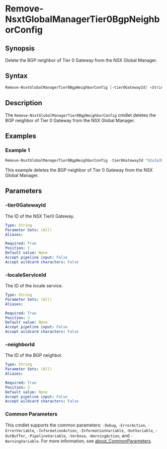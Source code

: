 # Remove-NsxtGlobalManagerTier0BgpNeighborConfig

## Synopsis

Delete the BGP neighbor of Tier 0 Gateway from the NSX Global Manager.

## Syntax

```powershell
Remove-NsxtGlobalManagerTier0BgpNeighborConfig [-tier0GatewayId] <String> [-localeServiceId] <String> [-neighborId] <String> [<CommonParameters>]
```

## Description

The `Remove-NsxtGlobalManagerTier0BgpNeighborConfig` cmdlet deletes the BGP neighbor of Tier 0 Gateway from the NSX Global Manager.

## Examples

### Example 1

```powershell
Remove-NsxtGlobalManagerTier0BgpNeighborConfig -tier0GatewayId "92a3a3b4-a1d1-48a9-8190-dca8e44c18c1" -neighborID "172.27.34.10_65211" -localeServiceId "lax-m01"
```

This example deletes the BGP neighbor of Tier 0 Gateway from the NSX Global Manager.

## Parameters

### -tier0GatewayId

The ID of the NSX Tier0 Gateway.

```yaml
Type: String
Parameter Sets: (All)
Aliases:

Required: True
Position: 1
Default value: None
Accept pipeline input: False
Accept wildcard characters: False
```

### -localeServiceId

The ID of the locale service.

```yaml
Type: String
Parameter Sets: (All)
Aliases:

Required: True
Position: 2
Default value: None
Accept pipeline input: False
Accept wildcard characters: False
```

### -neighborId

The ID of the BGP neighbor.

```yaml
Type: String
Parameter Sets: (All)
Aliases:

Required: True
Position: 3
Default value: None
Accept pipeline input: False
Accept wildcard characters: False
```

### Common Parameters

This cmdlet supports the common parameters: `-Debug`, `-ErrorAction`, `-ErrorVariable`, `-InformationAction`, `-InformationVariable`, `-OutVariable`, `-OutBuffer`, `-PipelineVariable`, `-Verbose`, `-WarningAction`, and `-WarningVariable`. For more information, see [about_CommonParameters](http://go.microsoft.com/fwlink/?LinkID=113216).
